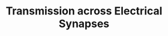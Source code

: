 ---
annotations:
- type: Cell Type Ontology
  value: neuron
- type: Pathway Ontology
  value: neuron-to-neuron signaling pathway via the electrical synapse
authors:
- MaintBot
- Khanspers
- Egonw
- ReactomeTeam
- Anwesha
description: Electrical transmission across nerve cells is accomplished when the current
  generated in the upstream neuron spreads to the downstream neuron through a path
  of low electrical resistance. In neurons this is accomplished at gap junctions.
  Electrical synapses are found in neuronal tissue where the activity of neurons must
  be highly synchronized. The neurons responsible for hormone secretion from the mammalian
  hypothalamus are a class of highly synchronized electric neurons.  Gap junctions
  connecting the presynaptic cell with the postsynaptic cell allow current generated
  in the presynaptic cell to flow directly into the postsynaptic cell. Transmission
  speed is dramatically increased in such a system. The junction itself is composed
  of two hemichannels, one each on the pre- and postsysnaptic cells. These channels
  are composed of members of the connexin family of proteins.  View original pathway
  at [http://www.reactome.org/PathwayBrowser/#DIAGRAM=112307 Reactome].
last-edited: 2021-01-25
organisms:
- Homo sapiens
redirect_from:
- /index.php/Pathway:WP1934
- /instance/WP1934
schema-jsonld:
- '@context': https://schema.org/
  '@id': https://wikipathways.github.io/pathways/WP1934.html
  '@type': Dataset
  creator:
    '@type': Organization
    name: WikiPathways
  description: Electrical transmission across nerve cells is accomplished when the
    current generated in the upstream neuron spreads to the downstream neuron through
    a path of low electrical resistance. In neurons this is accomplished at gap junctions.
    Electrical synapses are found in neuronal tissue where the activity of neurons
    must be highly synchronized. The neurons responsible for hormone secretion from
    the mammalian hypothalamus are a class of highly synchronized electric neurons.  Gap
    junctions connecting the presynaptic cell with the postsynaptic cell allow current
    generated in the presynaptic cell to flow directly into the postsynaptic cell.
    Transmission speed is dramatically increased in such a system. The junction itself
    is composed of two hemichannels, one each on the pre- and postsysnaptic cells.
    These channels are composed of members of the connexin family of proteins.  View
    original pathway at [http://www.reactome.org/PathwayBrowser/#DIAGRAM=112307 Reactome].
  keywords:
  - Junction Complex
  - Connexin 36 Gap
  - Complex
  - Pannexin 1/Pannexin
  - 45 Gap Junction
  - Connexin 36/Connexin
  - 'GJD2 '
  - Connexin 62 Gap
  - 2 Gap Junction
  - K+
  - 'GJA10 '
  - 'PANX1 '
  - 'GJC1 '
  - 'PANX2 '
  license: CC0
  name: Transmission across Electrical Synapses
seo: CreativeWork
title: Transmission across Electrical Synapses
wpid: WP1934
---